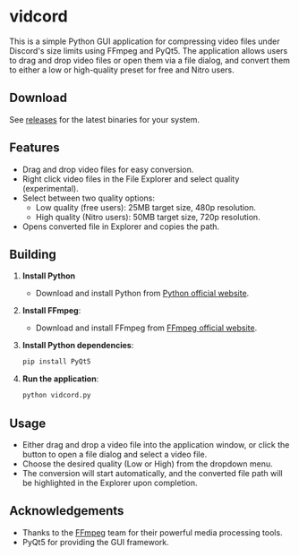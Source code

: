 # vidcord

This is a simple Python GUI application for compressing video files under Discord's size limits using FFmpeg and PyQt5. The application allows users to drag and drop video files or open them via a file dialog, and convert them to either a low or high-quality preset for free and Nitro users.

## Download

See [releases](https://github.com/cyroz1/vidcord/releases) for the latest binaries for your system.

## Features

- Drag and drop video files for easy conversion.
- Right click video files in the File Explorer and select quality (experimental).
- Select between two quality options:
  - Low quality (free users): 25MB target size, 480p resolution.
  - High quality (Nitro users): 50MB target size, 720p resolution.
- Opens converted file in Explorer and copies the path.

## Building

1. **Install Python**
   - Download and install Python from [Python official website](https://www.python.org/downloads/).

1. **Install FFmpeg**:
   - Download and install FFmpeg from [FFmpeg official website](https://ffmpeg.org/download.html).

2. **Install Python dependencies**:
   ```sh
   pip install PyQt5
   ```

3. **Run the application**:
   ```sh
   python vidcord.py
   ```

## Usage

- Either drag and drop a video file into the application window, or click the button to open a file dialog and select a video file.
- Choose the desired quality (Low or High) from the dropdown menu.
- The conversion will start automatically, and the converted file path will be highlighted in the Explorer upon completion.

## Acknowledgements

- Thanks to the [FFmpeg](https://ffmpeg.org/) team for their powerful media processing tools.
- PyQt5 for providing the GUI framework.
